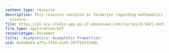 ```yaml
---
content_type: resource
description: This resource contains in formation regarding mathematics for computer
  science.
file: https://ol-ocw-studio-app-qa.s3.amazonaws.com/courses/6-042j-mathematics-for-computer-science-spring-2015/8eda0e03a7faf4166143287f5937248b_MIT6_042JS16_AsymProperti.pdf
file_type: application/pdf
resourcetype: Document
title: 'Asymptotics: Asymptotic Properties'
uid: 8eda0e03-a7fa-f416-6143-287f5937248b
---
```

